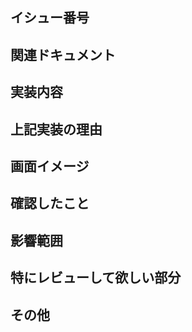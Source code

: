 ## イシュー番号
<!-- 例
- close #1
-->


## 関連ドキュメント
<!--
レビュワーや本PRを見る人に向けて、設計書などの関連するドキュメントがあったらリンクを貼ってください
-->


## 実装内容
<!-- 例
- リンクの連続クリックを防止するjsの作成
- jsの関数を呼び出し、ちょこチャレHOMEのキービジュアルとバナーの連続クリックを防止する
-->


## 上記実装の理由
<!-- 例
色々と試しましたが、hrefによるページ遷移とonclickによる処理が競合するため、どの方法もうまくいきませんでした。
そこで、buttonタグにし、js内でページ遷移をする方法を取りました。
-->


## 画面イメージ
<!-- FigmaへのリンクでOKです。 -->


## 確認したこと
<!-- 例
- チェックリスト
- 動作確認のスクリーンショット（before/after）
- 画面の収録動画（before/after）
- 自動テストの結果

※「動作確認しました」や「ローカルでチェックしました」などのコメントは、レビュワー目線で意味がないのでやめましょう
-->


## 影響範囲
<!--
実装の背景、修正内容、影響範囲などをQAチームに伝わる言葉で記載してください
-->


## 特にレビューして欲しい部分
<!-- 例
単なるリンク遷移にaタグを使わず、jsで行うのはバグの温床になりかねません。
ただ他に解決策が見つからず、PMと相談した上でやむを得ずこの実装にしました。
念入りにQAを行い、動作に問題ないことを確認します。もし他に良い方法があればご指摘ください。
-->


## その他
<!-- その他関連する情報があれば記載してください -->
